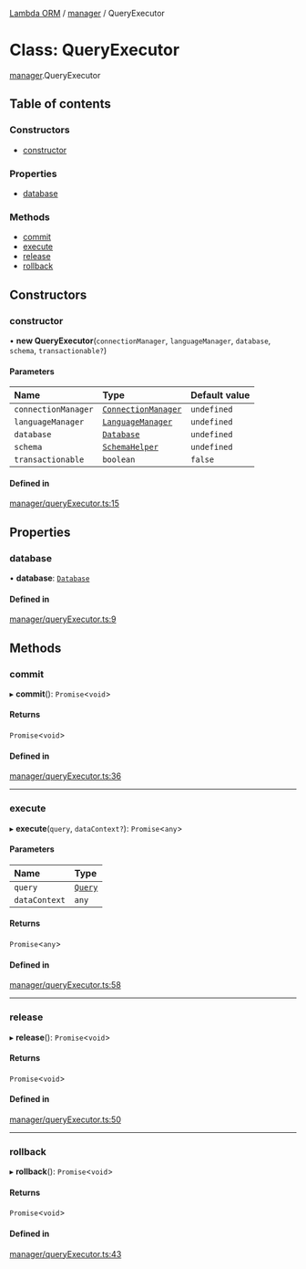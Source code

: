 [Lambda ORM](../README.md) / [manager](../modules/manager.md) / QueryExecutor

# Class: QueryExecutor

[manager](../modules/manager.md).QueryExecutor

## Table of contents

### Constructors

- [constructor](manager.QueryExecutor.md#constructor)

### Properties

- [database](manager.QueryExecutor.md#database)

### Methods

- [commit](manager.QueryExecutor.md#commit)
- [execute](manager.QueryExecutor.md#execute)
- [release](manager.QueryExecutor.md#release)
- [rollback](manager.QueryExecutor.md#rollback)

## Constructors

### constructor

• **new QueryExecutor**(`connectionManager`, `languageManager`, `database`, `schema`, `transactionable?`)

#### Parameters

| Name | Type | Default value |
| :------ | :------ | :------ |
| `connectionManager` | [`ConnectionManager`](connection.ConnectionManager.md) | `undefined` |
| `languageManager` | [`LanguageManager`](language.LanguageManager.md) | `undefined` |
| `database` | [`Database`](../interfaces/model.Database.md) | `undefined` |
| `schema` | [`SchemaHelper`](manager.SchemaHelper.md) | `undefined` |
| `transactionable` | `boolean` | `false` |

#### Defined in

[manager/queryExecutor.ts:15](https://github.com/FlavioLionelRita/lambda-orm/blob/5fe00b8/src/orm/manager/queryExecutor.ts#L15)

## Properties

### database

• **database**: [`Database`](../interfaces/model.Database.md)

#### Defined in

[manager/queryExecutor.ts:9](https://github.com/FlavioLionelRita/lambda-orm/blob/5fe00b8/src/orm/manager/queryExecutor.ts#L9)

## Methods

### commit

▸ **commit**(): `Promise`<`void`\>

#### Returns

`Promise`<`void`\>

#### Defined in

[manager/queryExecutor.ts:36](https://github.com/FlavioLionelRita/lambda-orm/blob/5fe00b8/src/orm/manager/queryExecutor.ts#L36)

___

### execute

▸ **execute**(`query`, `dataContext?`): `Promise`<`any`\>

#### Parameters

| Name | Type |
| :------ | :------ |
| `query` | [`Query`](model.Query.md) |
| `dataContext` | `any` |

#### Returns

`Promise`<`any`\>

#### Defined in

[manager/queryExecutor.ts:58](https://github.com/FlavioLionelRita/lambda-orm/blob/5fe00b8/src/orm/manager/queryExecutor.ts#L58)

___

### release

▸ **release**(): `Promise`<`void`\>

#### Returns

`Promise`<`void`\>

#### Defined in

[manager/queryExecutor.ts:50](https://github.com/FlavioLionelRita/lambda-orm/blob/5fe00b8/src/orm/manager/queryExecutor.ts#L50)

___

### rollback

▸ **rollback**(): `Promise`<`void`\>

#### Returns

`Promise`<`void`\>

#### Defined in

[manager/queryExecutor.ts:43](https://github.com/FlavioLionelRita/lambda-orm/blob/5fe00b8/src/orm/manager/queryExecutor.ts#L43)
